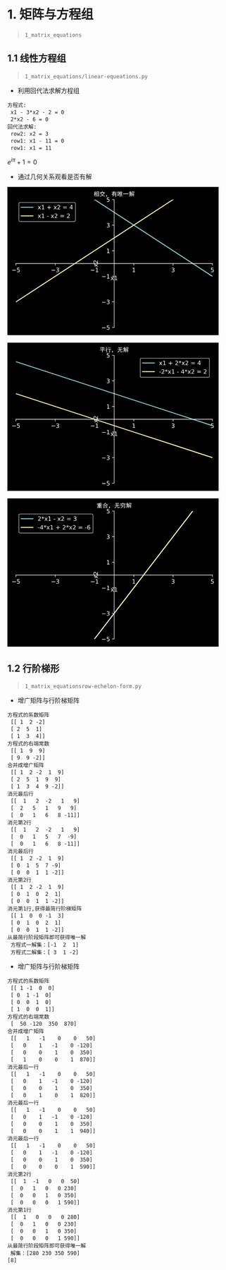 # 1. 矩阵与方程组

> `1_matrix_equations`

## 1.1 线性方程组

> `1_matrix_equations/linear-equeations.py`

- 利用回代法求解方程组

```
方程式:
 x1 - 3*x2 - 2 = 0 
 2*x2 - 6 = 0 
回代法求解:
 row2: x2 = 3 
 row1: x1 - 11 = 0 
 row1: x1 = 11 
```

$e^{i\pi} + 1 = 0$

- 通过几何关系观看是否有解

![unique_solution](./images/unique_solution.png)

![no_solution](./images/no_solution.png)

![infinite_solution](./images/infinite_solution.png)

## 1.2 行阶梯形

> `1_matrix_equationsrow-echelon-form.py`

- 增广矩阵与行阶梯矩阵

```
方程式的系数矩阵
 [[ 1  2 -2]
 [ 2  5  1]
 [ 1  3  4]] 
方程式的右端常数
 [[ 1  9  9]
 [ 9  9 -2]] 
合并成增广矩阵
 [[ 1  2 -2  1  9]
 [ 2  5  1  9  9]
 [ 1  3  4  9 -2]] 
消元最后行
 [[  1   2  -2   1   9]
 [  2   5   1   9   9]
 [  0   1   6   8 -11]] 
消元第2行
 [[  1   2  -2   1   9]
 [  0   1   5   7  -9]
 [  0   1   6   8 -11]] 
消元最后行
 [[ 1  2 -2  1  9]
 [ 0  1  5  7 -9]
 [ 0  0  1  1 -2]] 
消元第2行
 [[ 1  2 -2  1  9]
 [ 0  1  0  2  1]
 [ 0  0  1  1 -2]] 
消元第1行,获得最简行阶梯矩阵
 [[ 1  0  0 -1  3]
 [ 0  1  0  2  1]
 [ 0  0  1  1 -2]] 
从最简行阶段矩阵即可获得唯一解
 方程式一解集：[-1  2  1] 
 方程式二解集：[ 3  1 -2] 
```

- 增广矩阵与行阶梯矩阵

```
方程式的系数矩阵
 [[ 1 -1  0  0]
 [ 0  1 -1  0]
 [ 0  0  1  0]
 [ 1  0  0  1]] 
方程式的右端常数
 [  50 -120  350  870] 
合并成增广矩阵
 [[   1   -1    0    0   50]
 [   0    1   -1    0 -120]
 [   0    0    1    0  350]
 [   1    0    0    1  870]] 
消元最后一行
 [[   1   -1    0    0   50]
 [   0    1   -1    0 -120]
 [   0    0    1    0  350]
 [   0    1    0    1  820]] 
消元最后一行
 [[   1   -1    0    0   50]
 [   0    1   -1    0 -120]
 [   0    0    1    0  350]
 [   0    0    1    1  940]] 
消元最后一行
 [[   1   -1    0    0   50]
 [   0    1   -1    0 -120]
 [   0    0    1    0  350]
 [   0    0    0    1  590]] 
消元第2行
 [[  1  -1   0   0  50]
 [  0   1   0   0 230]
 [  0   0   1   0 350]
 [  0   0   0   1 590]] 
消元第1行
 [[  1   0   0   0 280]
 [  0   1   0   0 230]
 [  0   0   1   0 350]
 [  0   0   0   1 590]] 
从最简行阶段矩阵即可获得唯一解
 解集：[280 230 350 590] 
[8]
```
